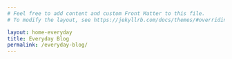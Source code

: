 ```yaml
---
# Feel free to add content and custom Front Matter to this file.
# To modify the layout, see https://jekyllrb.com/docs/themes/#overriding-theme-defaults

layout: home-everyday
title: Everyday Blog
permalink: /everyday-blog/
---
```

